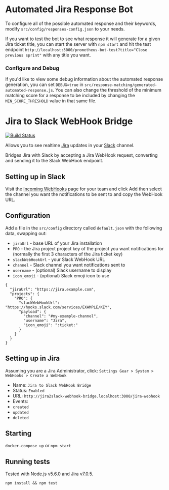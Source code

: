# Automated Jira Response Bot
To configure all of the possible automated response and their keywords, modify `src/config/responses-config.json` to your needs.

If you want to test the bot to see what response it will generate for a given Jira ticket title, you can start the server with `npm start` and hit
the test endpoint `http://localhost:3000/prometheus-bot-test?title="Close previous sprint"` with any title you want.

### Configure and Debug
If you'd like to view some debug information about the automated response generation, you can set `DEBUG=true` in `src/response-matching/generated-automated-response.js`.
You can also change the threshold of the minimum matching score for a response to be included by changing the `MIN_SCORE_THRESHOLD` value in that same file.

# Jira to Slack WebHook Bridge

[![Build Status](https://secure.travis-ci.org/sebflipper/jira2slack-webhook-bridge.png)](http://travis-ci.org/sebflipper/jira2slack-webhook-bridge?branch=master)

Allows you to see realtime [Jira](https://www.atlassian.com/software/jira) updates in your [Slack](https://slack.com) channel.

Bridges Jira with Slack by accepting a Jira WebHook request, converting and sending it to the Slack WebHook endpoint.

## Setting up in Slack

Visit the [Incoming WebHooks](https://slack.com/apps/A0F7XDUAZ-incoming-webhooks) page for your team and click Add then select the channel you want the notifications to be sent to and copy the WebHook URL.

## Configuration

Add a file in the `src/config` directory called `default.json` with the following data, swapping out:

* `jiraUrl` - base URL of your Jira installation
* `PRO` - the Jira project project key of the project you want notifications for (normally the first 3 characters of the Jira ticket key)
* `slackWebHookUrl` - your Slack WebHook URL
* `channel` - Slack channel you want notifications sent to
* `username` - (optional) Slack username to display
* `icon_emoji` - (optional) Slack emoji icon to use

```
{
  "jiraUrl": "https://jira.example.com",
  "projects": {
    "PRO": {
      "slackWebHookUrl": "https://hooks.slack.com/services/EXAMPLE/KEY",
      "payload": {
        "channel": "#my-example-channel",
        "username": "Jira",
        "icon_emoji": ":ticket:"
      }
    }
  }
}
```

## Setting up in Jira

Assuming you are a Jira Administrator, click: `Settings Gear > System > WebHooks > Create a WebHook`

* Name: `Jira to Slack WebHook Bridge`
* Status: `Enabled`
* URL: `http://jira2slack-webhook-bridge.localhost:3000/jira-webhook`
* Events:
 * `created`
 * `updated`
 * `deleted`

## Starting

`docker-compose up` or `npm start`

## Running tests

Tested with Node.js v5.6.0 and Jira v7.0.5.

`npm install && npm test`
